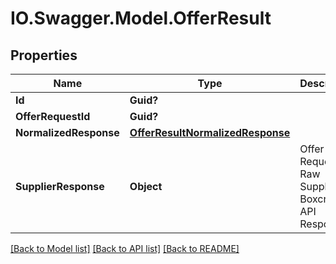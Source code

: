 # IO.Swagger.Model.OfferResult
## Properties

Name | Type | Description | Notes
------------ | ------------- | ------------- | -------------
**Id** | **Guid?** |  | [optional] 
**OfferRequestId** | **Guid?** |  | [optional] 
**NormalizedResponse** | [**OfferResultNormalizedResponse**](OfferResultNormalizedResponse.md) |  | [optional] 
**SupplierResponse** | **Object** | Offer Request Raw Supplier Boxcribe API Response | [optional] 

[[Back to Model list]](../README.md#documentation-for-models) [[Back to API list]](../README.md#documentation-for-api-endpoints) [[Back to README]](../README.md)

